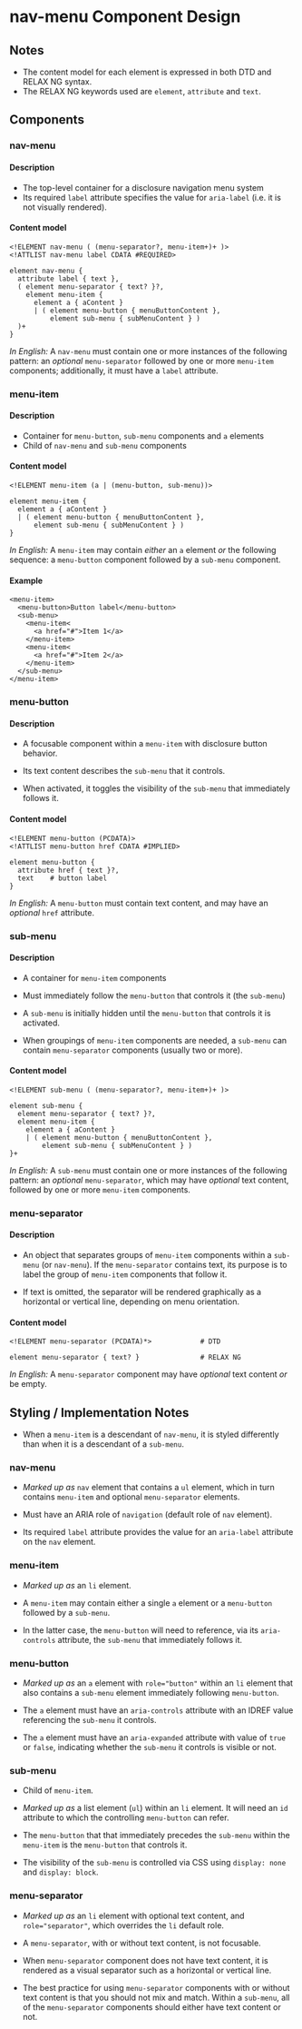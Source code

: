 # nav-menu Component Design

## Notes

* The content model for each element is expressed in both DTD and RELAX NG
  syntax.
* The RELAX NG keywords used are `element`, `attribute` and `text`.

## Components

### nav-menu

#### Description
* The top-level container for a disclosure navigation menu system
* Its required `label` attribute specifies the value for `aria-label` (i.e.
  it is not visually rendered).

#### Content model
```
<!ELEMENT nav-menu ( (menu-separator?, menu-item+)+ )>
<!ATTLIST nav-menu label CDATA #REQUIRED>

element nav-menu {
  attribute label { text },
  ( element menu-separator { text? }?,
    element menu-item {
      element a { aContent }
      | ( element menu-button { menuButtonContent },
          element sub-menu { subMenuContent } )
  )+
}
```
_In English:_ A `nav-menu` must contain one or more instances of the following
pattern: an _optional_ `menu-separator` followed by one or more `menu-item`
components; additionally, it must have a `label` attribute.

### menu-item

#### Description
* Container for `menu-button`, `sub-menu` components and `a` elements
* Child of `nav-menu` and `sub-menu` components

#### Content model
```
<!ELEMENT menu-item (a | (menu-button, sub-menu))>

element menu-item {
  element a { aContent }
  | ( element menu-button { menuButtonContent },
      element sub-menu { subMenuContent } )
}
```

_In English:_ A `menu-item` may contain _either_ an `a` element _or_ the
following sequence: a `menu-button` component followed by a `sub-menu`
component.


#### Example
```
<menu-item>
  <menu-button>Button label</menu-button>
  <sub-menu>
    <menu-item<
      <a href="#">Item 1</a>
    </menu-item>
    <menu-item<
      <a href="#">Item 2</a>
    </menu-item>
  </sub-menu>
</menu-item>
```

### menu-button

#### Description
* A focusable component within a `menu-item` with disclosure button behavior.

* Its text content describes the `sub-menu` that it controls.

* When activated, it toggles the visibility of the `sub-menu` that immediately
  follows it.

#### Content model
```
<!ELEMENT menu-button (PCDATA)>
<!ATTLIST menu-button href CDATA #IMPLIED>

element menu-button {
  attribute href { text }?,
  text    # button label
}
```

_In English:_ A `menu-button` must contain text content, and may have an
_optional_ `href` attribute.

### sub-menu

#### Description
* A container for `menu-item` components

* Must immediately follow the `menu-button` that controls it (the `sub-menu`)

* A `sub-menu` is initially hidden until the `menu-button` that controls it is
  activated.

* When groupings of `menu-item` components are needed, a `sub-menu` can contain
  `menu-separator` components (usually two or more).

#### Content model
```
<!ELEMENT sub-menu ( (menu-separator?, menu-item+)+ )>

element sub-menu {
  element menu-separator { text? }?,
  element menu-item {
    element a { aContent }
    | ( element menu-button { menuButtonContent },
        element sub-menu { subMenuContent } )
}+
```

_In English:_ A `sub-menu` must contain one or more instances of the following
pattern: an _optional_ `menu-separator`, which may have _optional_ text
content, followed by one or more `menu-item` components.

### menu-separator

#### Description
* An object that separates groups of `menu-item` components within a `sub-menu`
  (or `nav-menu`). If the `menu-separator` contains text, its purpose is to label
  the group of `menu-item` components that follow it.

* If text is omitted, the separator will be rendered graphically as a
  horizontal or vertical line, depending on menu orientation.

#### Content model
```
<!ELEMENT menu-separator (PCDATA)*>            # DTD

element menu-separator { text? }               # RELAX NG
```

_In English:_ A `menu-separator` component may have _optional_ text content
_or_ be empty.

## Styling / Implementation Notes

* When a `menu-item` is a descendant of `nav-menu`, it is styled differently
  than when it is a descendant of a `sub-menu`.

### nav-menu

* _Marked up as_ `nav` element that contains a `ul` element, which in turn
  contains `menu-item` and optional `menu-separator` elements.

* Must have an ARIA role of `navigation` (default role of `nav` element).

* Its required `label` attribute provides the value for an `aria-label`
  attribute on the `nav` element.

### menu-item

* _Marked up as_ an `li` element.

* A `menu-item` may contain either a single `a` element or a `menu-button`
  followed by a `sub-menu`.

* In the latter case, the `menu-button` will need to reference, via its
  `aria-controls` attribute, the `sub-menu` that immediately follows it.

### menu-button

* _Marked up as_ an `a` element with `role="button"` within an `li` element
  that also contains a `sub-menu` element immediately following `menu-button`.

* The `a` element must have an `aria-controls` attribute with an IDREF value
  referencing the `sub-menu` it controls.

* The `a` element must have an `aria-expanded` attribute with value of `true`
  or `false`, indicating whether the `sub-menu` it controls is visible or not.

### sub-menu

* Child of `menu-item`.

* _Marked up as_ a list element (`ul`) within an `li` element. It will need
  an `id` attribute to which the controlling `menu-button` can refer.

* The `menu-button` that that immediately precedes the `sub-menu` within the
  `menu-item` is the `menu-button` that controls it.

* The visibility of the `sub-menu` is controlled via CSS using `display: none`
  and `display: block`.

### menu-separator

* _Marked up as_ an `li` element with optional text content, and
  `role="separator"`, which overrides the `li` default role.

* A `menu-separator`, with or without text content, is not focusable.

* When `menu-separator` component does not have text content, it is rendered
  as a visual separator such as a horizontal or vertical line.

* The best practice for using `menu-separator` components with or without text
  content is that you should not mix and match. Within a `sub-menu`, all of the
  `menu-separator` components should either have text content or not.
